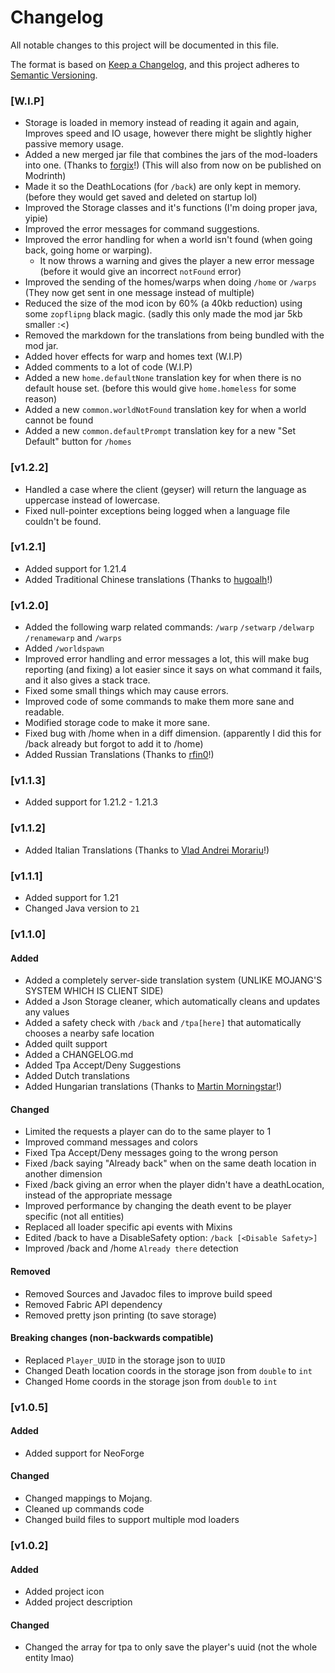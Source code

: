# Changelog

All notable changes to this project will be documented in this file.

The format is based on [Keep a Changelog](https://keepachangelog.com/en/1.1.0/),
and this project adheres to [Semantic Versioning](https://semver.org/spec/v2.0.0.html).

### [W.I.P]
- Storage is loaded in memory instead of reading it again and again, Improves speed and IO usage, however there might be slightly higher passive memory usage.
- Added a new merged jar file that combines the jars of the mod-loaders into one. (Thanks to [forgix](https://github.com/PacifistMC/Forgix)!) (This will also from now on be published on Modrinth)
- Made it so the DeathLocations (for `/back`) are only kept in memory. (before they would get saved and deleted on startup lol)
- Improved the Storage classes and it's functions (I'm doing proper java, yipie)
- Improved the error messages for command suggestions.
- Improved the error handling for when a world isn't found (when going back, going home or warping).
  - It now throws a warning and gives the player a new error message (before it would give an incorrect `notFound` error)
- Improved the sending of the homes/warps when doing `/home` or `/warps` (They now get sent in one message instead of multiple)
- Reduced the size of the mod icon by 60% (a 40kb reduction) using some `zopflipng` black magic. (sadly this only made the mod jar 5kb smaller :<)
- Removed the markdown for the translations from being bundled with the mod jar.
- Added hover effects for warp and homes text (W.I.P)
- Added comments to a lot of code (W.I.P)
- Added a new `home.defaultNone` translation key for when there is no default house set. (before this would give `home.homeless` for some reason)
- Added a new `common.worldNotFound` translation key for when a world cannot be found
- Added a new `common.defaultPrompt` translation key for a new "Set Default" button for `/homes`

### [v1.2.2]
- Handled a case where the client (geyser) will return the language as uppercase instead of lowercase.
- Fixed null-pointer exceptions being logged when a language file couldn't be found.

### [v1.2.1]
- Added support for 1.21.4
- Added Traditional Chinese translations (Thanks to [hugoalh](https://github.com/hugoalh)!)

### [v1.2.0]
- Added the following warp related commands: `/warp` `/setwarp` `/delwarp` `/renamewarp` and `/warps`
- Added `/worldspawn`
- Improved error handling and error messages a lot, this will make bug reporting (and fixing) a lot easier since it says on what command it fails, and it also gives a stack trace.
- Fixed some small things which may cause errors.
- Improved code of some commands to make them more sane and readable.
- Modified storage code to make it more sane.
- Fixed bug with /home when in a diff dimension. (apparently I did this for /back already but forgot to add it to /home)
- Added Russian Translations (Thanks to [rfin0](https://github.com/rfin0)!)

### [v1.1.3]
- Added support for 1.21.2 - 1.21.3

### [v1.1.2]
- Added Italian Translations (Thanks to [Vlad Andrei Morariu](https://github.com/VladAndreiMorariu)!)

### [v1.1.1]
- Added support for 1.21
- Changed Java version to `21`

### [v1.1.0]

#### Added
- Added a completely server-side translation system (UNLIKE MOJANG'S SYSTEM WHICH IS CLIENT SIDE)
- Added a Json Storage cleaner, which automatically cleans and updates any values
- Added a safety check with `/back` and `/tpa[here]` that automatically chooses a nearby safe location
- Added quilt support
- Added a CHANGELOG.md
- Added Tpa Accept/Deny Suggestions
- Added Dutch translations
- Added Hungarian translations (Thanks to [Martin Morningstar](https://github.com/RMI637)!)

#### Changed
- Limited the requests a player can do to the same player to 1
- Improved command messages and colors
- Fixed Tpa Accept/Deny messages going to the wrong person
- Fixed /back saying "Already back" when on the same death location in another dimension
- Fixed /back giving an error when the player didn't have a deathLocation, instead of the appropriate message
- Improved performance by changing the death event to be player specific (not all entities)
- Replaced all loader specific api events with Mixins
- Edited /back to have a DisableSafety option: `/back [<Disable Safety>]`
- Improved /back and /home `Already there` detection

#### Removed
- Removed Sources and Javadoc files to improve build speed
- Removed Fabric API dependency
- Removed pretty json printing (to save storage)

#### Breaking changes (non-backwards compatible)
- Replaced `Player_UUID` in the storage json to `UUID`
- Changed Death location coords in the storage json from `double` to `int`
- Changed Home coords in the storage json from `double` to `int`

### [v1.0.5]

#### Added
- Added support for NeoForge

#### Changed
- Changed mappings to Mojang.
- Cleaned up commands code
- Changed build files to support multiple mod loaders


### [v1.0.2]

#### Added
- Added project icon
- Added project description

#### Changed
- Changed the array for tpa to only save the player's uuid (not the whole entity lmao)

